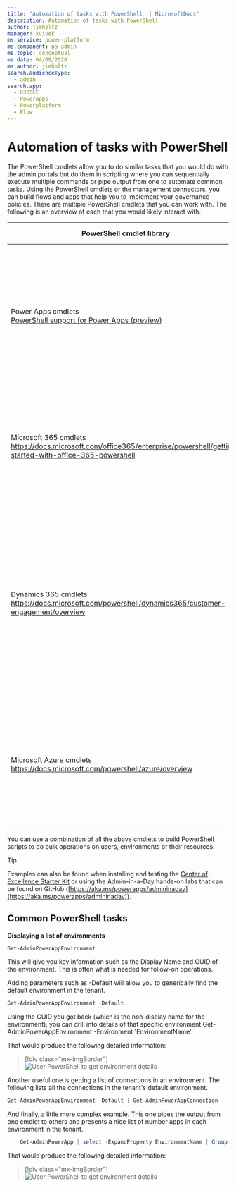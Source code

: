 ```yaml
---
title: "Automation of tasks with PowerShell  | MicrosoftDocs"
description: Automation of tasks with PowerShell
author: jimholtz
manager: kvivek
ms.service: power-platform
ms.component: pa-admin
ms.topic: conceptual
ms.date: 04/09/2020
ms.author: jimholtz
search.audienceType: 
  - admin
search.app:
  - D365CE
  - PowerApps
  - Powerplatform
  - Flow
---
```

# Automation of tasks with PowerShell 

The PowerShell cmdlets allow you to do similar tasks that you would do with the admin portals but do them in scripting where you can sequentially execute multiple commands or pipe output from one to automate common tasks. Using the PowerShell cmdlets or the management connectors, you can build flows and apps that help you to implement your governance policies. There are multiple PowerShell cmdlets that you can work with. The following is an overview of each that you would likely interact with.

|PowerShell cmdlet library  |Common tasks  |
|---------|---------|
|Power Apps cmdlets <br/>[PowerShell support for Power Apps (preview)](powerapps-powershell.md)  |Designed for app makers and administrators to automate tasks with environments and associated apps, flows, and connectors. <br/> **Note**: These cmdlets are currently in preview.        |
|Microsoft 365 cmdlets<br/> https://docs.microsoft.com/office365/enterprise/powershell/getting-started-with-office-365-powershell    |These are focused on Microsoft 365 related tasks and can be used to automate user-related actions and tasks; for example, assignment of licenses.         |
|Dynamics 365 cmdlets<br/> https://docs.microsoft.com/powershell/dynamics365/customer-engagement/overview     |These are useful if you have any environments with Common Data Service databases. Modules include support for using the Common Data Service online admin API, as well as to automate solution deployment to the Common Data Service environments.         |
|Microsoft Azure cmdlets <br/> https://docs.microsoft.com/powershell/azure/overview     | The Azure cmdlets are useful if you are including any Azure components in your overall solution. This could also be used to script setup of the on-premises application gateway.        |

You can use a combination of all the above cmdlets to build PowerShell scripts to do bulk operations on users, environments or their resources.

> [!TIP]
> Examples can also be found when installing and testing the [Center of Excellence Starter Kit](../guidance/coe/starter-kit.md) or using the Admin-in-a-Day hands-on labs that can be found on GitHub ([https://aka.ms/powerapps/admininaday](https://aka.ms/powerapps/admininaday)).

## Common PowerShell tasks

**Displaying a list of environments**

```powershell
Get-AdminPowerAppEnvironment
```

This will give you key information such as the Display Name and GUID of the environment. This is often what is needed for follow-on operations.

Adding parameters such as -Default will allow you to generically find the default environment in the tenant.

```powershell
Get-AdminPowerAppEnvironment -Default
```

Using the GUID you got back (which is the non-display name for the environment), you can drill into details of that specific environment
Get-AdminPowerAppEnvironment -Environment 'EnvironmentName'.

That would produce the following detailed information:

> [!div class="mx-imgBorder"] 
> ![User PowerShell to get environment details](media/powershell-get-environment-details.png "User PowerShell to get environment details")


Another useful one is getting a list of connections in an environment. The following lists all the connections in the tenant's default environment.

```powershell
Get-AdminPowerAppEnvironment -Default | Get-AdminPowerAppConnection
```

And finally, a little more complex example. This one pipes the output from one cmdlet to others and presents a nice list of number apps in each environment in the tenant.

```powershell
    Get-AdminPowerApp | select -ExpandProperty EnvironmentName | Group | %{ New-Object -TypeName PSObject -Property @{ DisplayName = (Get-AdminPowerAppEnvironment -EnvironmentName $_.Name | select -ExpandProperty displayName); Count = $_.Count } }
```

That would produce the following detailed information:

> [!div class="mx-imgBorder"] 
> ![User PowerShell to get environment details](media/powershell-get-environment-details-number-apps.png "User PowerShell to get environment details")






